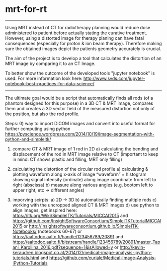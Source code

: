 # mrt-for-rt

-------------------------

Using MRT instead of CT for radiotherapy planning would reduce dose administered to patient before actually stating the curative treatment. However, using a distorted image for therapy planing can have fatal consequences (especially for proton & ion beam therapy). Therefore making sure the obtained images depict the patients geometry accurately is crucial.

The aim of the project is to develop a tool that calculates the distortion of an MRT image by comparing it to an CT Image.

To better show the outcome of the developed tools "jupyter notebook" is used. For more information look here:
http://www.svds.com/jupyter-notebook-best-practices-for-data-science/

-------------------------

The ultimate goal would be a script that automatically finds all rods (of a phantom designed for this purpose) in a 3D CT & MRT image, compares them and creates a 3D vector field of the measured distortion not only of the position, but also the rod profile.

Steps:
0) way to import DICOM images and convert into useful format for further computing using python
		https://pyscience.wordpress.com/2014/10/19/image-segmentation-with-python-and-simpleitk/


1) compare CT & MRT image of 1 rod in 2D
a)	calculating the bending and displacement of the rod in MRT image relative to CT
	(important to keep in mind: CT shows plastic and filling, MRT only filling)

2) calculating the distortion of the circular rod profile
a)	calculating & plotting waveform along x-axis of image
	“waveform” = histogram showing signal intensity (ordinate)
			along image coordinate from left to right (abscissa)
b) 	measure along various angles (e.g. bootom left to upper right, etc → different angles)

3) imporving scirpts:
a)	2D → 3D
b)	automatically finding multiple rods
c)	working with the uncropped aligned CT & MRT images
d)	use python to align images, get inspired here:
		https://itk.org/Wiki/SimpleITK/Tutorials/MICCAI2015
		and https://github.com/InsightSoftwareConsortium/SimpleITKTutorialMICCAI2015
		or http://insightsoftwareconsortium.github.io/SimpleITK-Notebooks/ (notebooks 60-67)
		or https://aaltodoc.aalto.fi/handle/123456789/20891
		and https://aaltodoc.aalto.fi/bitstream/handle/123456789/20891/master_Tapani_Karoliina_2016.pdf?sequence=1&isAllowed=y
		or http://kevin-keraudren.blogspot.co.at/2014/12/medical-image-analysis-ipython-tutorials.html
		and https://github.com/curiale/Medical-Image-Analysis-IPython-Tutorials
